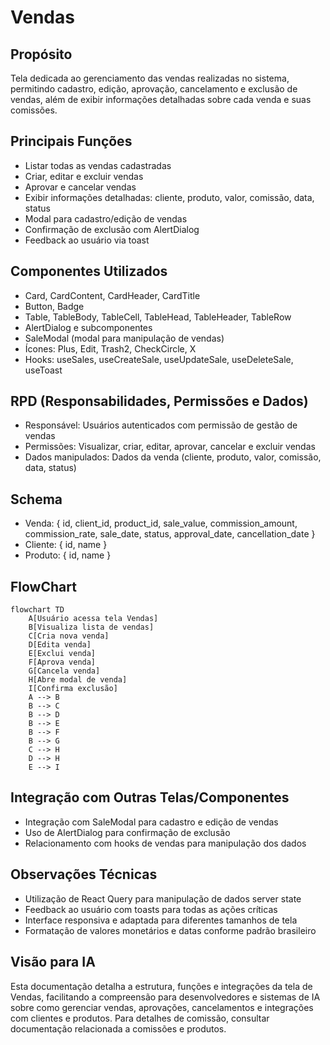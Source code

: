 # Vendas

## Propósito
Tela dedicada ao gerenciamento das vendas realizadas no sistema, permitindo cadastro, edição, aprovação, cancelamento e exclusão de vendas, além de exibir informações detalhadas sobre cada venda e suas comissões.

## Principais Funções
- Listar todas as vendas cadastradas
- Criar, editar e excluir vendas
- Aprovar e cancelar vendas
- Exibir informações detalhadas: cliente, produto, valor, comissão, data, status
- Modal para cadastro/edição de vendas
- Confirmação de exclusão com AlertDialog
- Feedback ao usuário via toast

## Componentes Utilizados
- Card, CardContent, CardHeader, CardTitle
- Button, Badge
- Table, TableBody, TableCell, TableHead, TableHeader, TableRow
- AlertDialog e subcomponentes
- SaleModal (modal para manipulação de vendas)
- Ícones: Plus, Edit, Trash2, CheckCircle, X
- Hooks: useSales, useCreateSale, useUpdateSale, useDeleteSale, useToast

## RPD (Responsabilidades, Permissões e Dados)
- Responsável: Usuários autenticados com permissão de gestão de vendas
- Permissões: Visualizar, criar, editar, aprovar, cancelar e excluir vendas
- Dados manipulados: Dados da venda (cliente, produto, valor, comissão, data, status)

## Schema
- Venda: { id, client_id, product_id, sale_value, commission_amount, commission_rate, sale_date, status, approval_date, cancellation_date }
- Cliente: { id, name }
- Produto: { id, name }

## FlowChart
```mermaid
flowchart TD
    A[Usuário acessa tela Vendas]
    B[Visualiza lista de vendas]
    C[Cria nova venda]
    D[Edita venda]
    E[Exclui venda]
    F[Aprova venda]
    G[Cancela venda]
    H[Abre modal de venda]
    I[Confirma exclusão]
    A --> B
    B --> C
    B --> D
    B --> E
    B --> F
    B --> G
    C --> H
    D --> H
    E --> I
```

## Integração com Outras Telas/Componentes
- Integração com SaleModal para cadastro e edição de vendas
- Uso de AlertDialog para confirmação de exclusão
- Relacionamento com hooks de vendas para manipulação dos dados

## Observações Técnicas
- Utilização de React Query para manipulação de dados server state
- Feedback ao usuário com toasts para todas as ações críticas
- Interface responsiva e adaptada para diferentes tamanhos de tela
- Formatação de valores monetários e datas conforme padrão brasileiro

## Visão para IA
Esta documentação detalha a estrutura, funções e integrações da tela de Vendas, facilitando a compreensão para desenvolvedores e sistemas de IA sobre como gerenciar vendas, aprovações, cancelamentos e integrações com clientes e produtos. Para detalhes de comissão, consultar documentação relacionada a comissões e produtos.